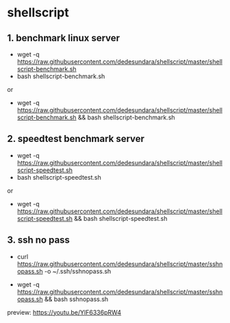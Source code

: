 # shellscript

## 1. benchmark linux server 

* wget -q https://raw.githubusercontent.com/dedesundara/shellscript/master/shellscript-benchmark.sh
* bash shellscript-benchmark.sh

or

* wget -q https://raw.githubusercontent.com/dedesundara/shellscript/master/shellscript-benchmark.sh && bash shellscript-benchmark.sh

## 2. speedtest benchmark server

* wget -q https://raw.githubusercontent.com/dedesundara/shellscript/master/shellscript-speedtest.sh
* bash shellscript-speedtest.sh

or

* wget -q https://raw.githubusercontent.com/dedesundara/shellscript/master/shellscript-speedtest.sh && bash shellscript-speedtest.sh

## 3. ssh no pass
* curl https://raw.githubusercontent.com/dedesundara/shellscript/master/sshnopass.sh -o ~/.ssh/sshnopass.sh

* wget -q https://raw.githubusercontent.com/dedesundara/shellscript/master/sshnopass.sh && bash sshnopass.sh

preview: https://youtu.be/YlF6336pRW4

